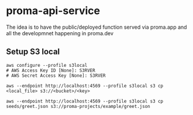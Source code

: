 # proma-api-service

The idea is to have the public/deployed function served via proma.app and all the
developmnet happening in proma.dev

## Setup S3 local

```
aws configure --profile s3local
# AWS Access Key ID [None]: S3RVER
# AWS Secret Access Key [None]: S3RVER
```

```
aws --endpoint http://localhost:4569 --profile s3local s3 cp <local_file> s3://<bucket>/<key>
```

```
aws --endpoint http://localhost:4569 --profile s3local s3 cp seeds/greet.json s3://proma-projects/example/greet.json
```
